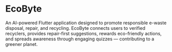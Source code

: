 # EcoByte
An AI-powered Flutter application designed to promote responsible e-waste disposal, repair, and recycling. EcoByte connects users to verified recyclers, provides repair-first suggestions, rewards eco-friendly actions, and spreads awareness through engaging quizzes — contributing to a greener planet.
